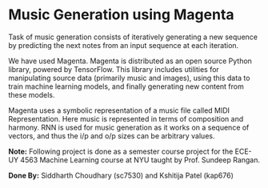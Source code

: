 # Music Generation using Magenta 

Task of music generation consists of iteratively generating a new sequence by predicting the next notes from an input sequence at each iteration.

We have used Magenta. Magenta is distributed as an open source Python library, powered by TensorFlow. This library includes utilities for manipulating source data (primarily music and images), using this data to train machine learning models, and finally generating new content from these models. 

Magenta uses a symbolic representation of a music file called MIDI Representation. Here music is represented in terms of composition and harmony. RNN is used for music generation as it works on a sequence of vectors, and thus the i/p and o/p sizes can be arbitrary values. 

**Note:** Following project is done as a semester course project for the ECE-UY 4563 Machine Learning course at NYU taught by Prof. Sundeep Rangan. 

**Done By:** Siddharth Choudhary (sc7530) and Kshitija Patel (kap676)
